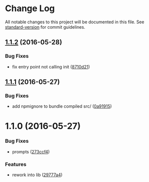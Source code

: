 # Change Log

All notable changes to this project will be documented in this file. See [standard-version](https://github.com/conventional-changelog/standard-version) for commit guidelines.

<a name="1.1.2"></a>
## [1.1.2](https://github.com/mklabs/template-copy/compare/v1.1.1...v1.1.2) (2016-05-28)


### Bug Fixes

* fix entry point not calling init ([8710d21](https://github.com/mklabs/template-copy/commit/8710d21))



<a name="1.1.1"></a>
## [1.1.1](https://github.com/mklabs/template-copy/compare/v1.1.0...v1.1.1) (2016-05-27)


### Bug Fixes

* add npmignore to bundle compiled src/ ([0a91915](https://github.com/mklabs/template-copy/commit/0a91915))



<a name="1.1.0"></a>
# 1.1.0 (2016-05-27)


### Bug Fixes

* prompts ([273ccf4](https://github.com/mklabs/t/commit/273ccf4))


### Features

* rework into lib ([29777a4](https://github.com/mklabs/t/commit/29777a4))

